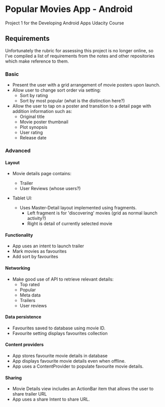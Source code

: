 # Popular Movies App - Android

Project 1 for the Developing Android Apps Udacity Course

## Requirements

Unfortunately the rubric for assessing this project is no longer online, so I've compiled a list of requirements from the notes and other repositories which make reference to them.

### Basic 

* Present the user with a grid arrangement of movie posters upon launch.
* Allow user to change sort order via setting:
    * Sort by rating
    * Sort by most popular (what is the distinction here?)
* Allow the user to tap on a poster and transition to a detail page with addition information such as:
    * Original title
    * Movie poster thumbnail
    * Plot synopsis
    * User rating
    * Release date

### Advanced

#### Layout
* Movie details page contains:
    * Trailer
    * User Reviews (whose users?)

* Tablet UI:
    * Uses Master-Detail layout implemented using fragments.
        * Left fragment is for 'discovering' movies (grid as normal launch activity?)
        * Right is detail of currently selected movie

#### Functionality
* App uses an intent to launch trailer
* Mark movies as favourites
* Add sort by favourites

#### Networking
* Make good use of API to retrieve relevant details:
    * Top rated
    * Popular
    * Meta data
    * Trailers
    * User reviews

#### Data persistence
* Favourites saved to database using movie ID.
* Favourite setting displays favourites collection

#### Content providers
* App stores favourite movie details in database
* App displays favourite movie details even when offline.
* App uses a ContentProvider to populate favourite movie details.

#### Sharing
* Movie Details view includes an ActionBar item that allows the user to share trailer URL
* App uses a share Intent to share URL.



